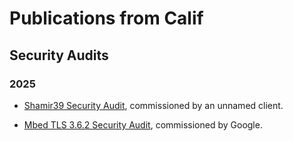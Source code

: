 # Publications from Calif

## Security Audits

### 2025

* [Shamir39 Security Audit](security-audits/shamir39/Shamir39-Audit-Report.pdf), commissioned by an unnamed client.

* [Mbed TLS 3.6.2 Security Audit](security-audits/mbed-tls-3.6.2/Mbed-TLS-3.6.2-Security-Audit-Report.pdf), commissioned by Google.
